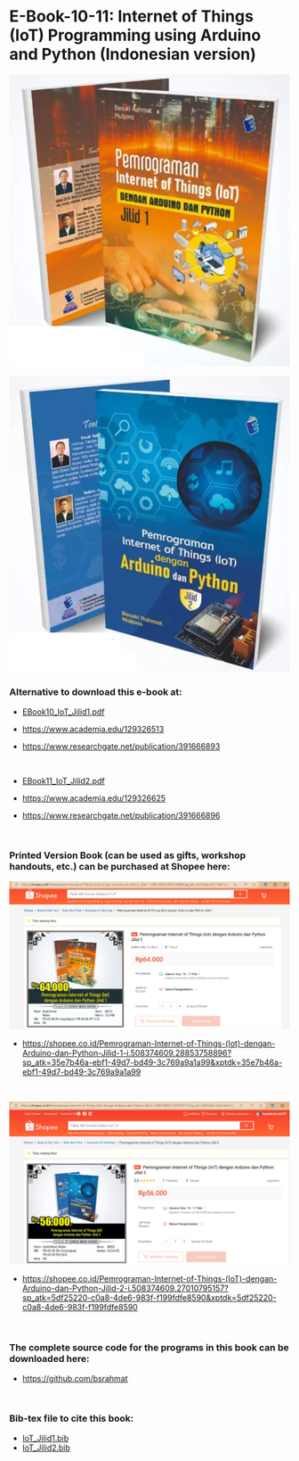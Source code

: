 # E-Book-10-11: Internet of Things (IoT) Programming using Arduino and Python (Indonesian version)

<p align="center">
  <img src="https://github.com/bsrahmat/ebook-10-11/blob/main/cover_IoT_Jilid1.png" alt="" class="img-responsive" width="700">
</p>

<p align="center">
  <img src="https://github.com/bsrahmat/ebook-10-11/blob/main/cover_IoT_Jilid2.png" alt="" class="img-responsive" width="700">
</p>

### Alternative to download this e-book at:

- <a href="https://github.com/bsrahmat/ebook-10-11/blob/main/EBook10_IoT_Jilid1.pdf" target="_blank">EBook10_IoT_Jilid1.pdf</a>

- <a href="https://www.academia.edu/129326513" target="_blank">https://www.academia.edu/129326513</a>

- <a href="https://www.researchgate.net/publication/391666893" target="_blank">https://www.researchgate.net/publication/391666893</a>

<br>

- <a href="https://github.com/bsrahmat/ebook-10-11/blob/main/EBook11_IoT_Jilid2.pdf" target="_blank">EBook11_IoT_Jilid2.pdf</a>

- <a href="https://www.academia.edu/129326625" target="_blank">https://www.academia.edu/129326625</a>

- <a href="https://www.researchgate.net/publication/391666896" target="_blank">https://www.researchgate.net/publication/391666896</a>

<br>

### Printed Version Book (can be used as gifts, workshop handouts, etc.) can be purchased at Shopee here:

<p align="center">
<a href="https://shopee.co.id/Pemrograman-Internet-of-Things-(Iot)-dengan-Arduino-dan-Python-Jilid-1-i.508374609.28853758896?sp_atk=35e7b46a-ebf1-49d7-bd49-3c769a9a1a99&xptdk=35e7b46a-ebf1-49d7-bd49-3c769a9a1a99" target="_blank"><img src="https://github.com/bsrahmat/ebook-10-11/blob/main/Shopee_IoT_Jilid1.png" alt="" class="img-responsive" width="700">
</a>
</p>

- <a href="https://shopee.co.id/Pemrograman-Internet-of-Things-(Iot)-dengan-Arduino-dan-Python-Jilid-1-i.508374609.28853758896?sp_atk=35e7b46a-ebf1-49d7-bd49-3c769a9a1a99&xptdk=35e7b46a-ebf1-49d7-bd49-3c769a9a1a99" target="_blank">https://shopee.co.id/Pemrograman-Internet-of-Things-(Iot)-dengan-Arduino-dan-Python-Jilid-1-i.508374609.28853758896?sp_atk=35e7b46a-ebf1-49d7-bd49-3c769a9a1a99&xptdk=35e7b46a-ebf1-49d7-bd49-3c769a9a1a99</a>

<br>

<p align="center">
<a href="https://shopee.co.id/Pemrograman-Internet-of-Things-(IoT)-dengan-Arduino-dan-Python-Jilid-2-i.508374609.27010795157?sp_atk=5df25220-c0a8-4de6-983f-f199fdfe8590&xptdk=5df25220-c0a8-4de6-983f-f199fdfe8590" target="_blank"><img src="https://github.com/bsrahmat/ebook-10-11/blob/main/Shopee_IoT_Jilid2.png" alt="" class="img-responsive" width="700">
</a>
</p>

- <a href="https://shopee.co.id/Pemrograman-Internet-of-Things-(IoT)-dengan-Arduino-dan-Python-Jilid-2-i.508374609.27010795157?sp_atk=5df25220-c0a8-4de6-983f-f199fdfe8590&xptdk=5df25220-c0a8-4de6-983f-f199fdfe8590" target="_blank">https://shopee.co.id/Pemrograman-Internet-of-Things-(IoT)-dengan-Arduino-dan-Python-Jilid-2-i.508374609.27010795157?sp_atk=5df25220-c0a8-4de6-983f-f199fdfe8590&xptdk=5df25220-c0a8-4de6-983f-f199fdfe8590</a>

<br>

### The complete source code for the programs in this book can be downloaded here:

- <a href="https://github.com/bsrahmat" target="_blank">https://github.com/bsrahmat</a>

<br>

### Bib-tex file to cite this book:

- <a href="https://github.com/bsrahmat/ebook-10-11/blob/main/IoT_Jilid1.bib" target="_blank">IoT_Jilid1.bib</a>
- <a href="https://github.com/bsrahmat/ebook-10-11/blob/main/IoT_Jilid2.bib" target="_blank">IoT_Jilid2.bib</a>




<br>

